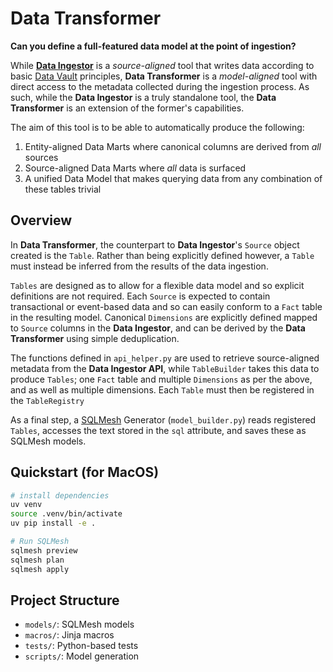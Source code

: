 # Data Transformer

**Can you define a full-featured data model at the point of ingestion?**

While [**Data Ingestor**](https://github.com/odochj/data-ingestor) is a *source-aligned* tool that writes data according to basic [Data Vault](https://en.wikipedia.org/wiki/Data_vault_modeling) principles, **Data Transformer** is a *model-aligned* tool with direct access to the metadata collected during the ingestion process. As such, while the **Data Ingestor** is a truly standalone tool, the **Data Transformer** is an extension of the former's capabilities. 

The aim of this tool is to be able to automatically produce the following:
1. Entity-aligned Data Marts  where canonical columns are derived from *all* sources
2. Source-aligned Data Marts where *all* data is surfaced
3. A unified Data Model that makes querying data from any combination of these tables trivial 

## Overview

In **Data Transformer**, the counterpart to **Data Ingestor**'s `Source` object created is the `Table`. Rather than being explicitly defined however, a `Table` must instead be inferred from the results of the data ingestion.

`Tables` are designed as to allow for a flexible data model and so explicit definitions are not required. Each `Source` is expected to contain transactional or event-based data and so can easily conform to a `Fact` table in the resulting model. Canonical `Dimensions` are explicitly defined mapped to `Source` columns in the **Data Ingestor**, and can be derived by the **Data Transformer** using simple deduplication.   

The functions defined in `api_helper.py` are used to retrieve source-aligned metadata from the **Data Ingestor API**, while `TableBuilder` takes this data to produce `Tables`; one `Fact` table and multiple `Dimensions` as per the above, and as well as multiple dimensions. Each `Table` must then be registered in the `TableRegistry`

As a final step, a [SQLMesh](https://sqlmesh.readthedocs.io/en/stable/) Generator (`model_builder.py`) reads registered `Tables`, accesses the text stored in the `sql` attribute, and saves these as SQLMesh models.


## Quickstart (for MacOS)

```bash
# install dependencies
uv venv
source .venv/bin/activate
uv pip install -e . 

# Run SQLMesh
sqlmesh preview
sqlmesh plan
sqlmesh apply
```

## Project Structure

- `models/`: SQLMesh models
- `macros/`: Jinja macros
- `tests/`: Python-based tests
- `scripts/`: Model generation 
